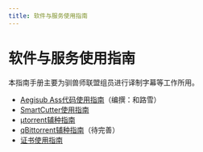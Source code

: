 ```yaml
---
title: 软件与服务使用指南
---
```


# 软件与服务使用指南

本指南手册主要为驯兽师联盟组员进行译制字幕等工作所用。

- [Aegisub Ass代码使用指南](asscode.md)（编撰：和路雪）
- [SmartCutter使用指南](smartcutter.md)
- [μtorrent辅种指南](utorrent.md)
- [qBittorrent辅种指南](qbittorrent.md)（待完善）
- [证书使用指南](certificate.md)